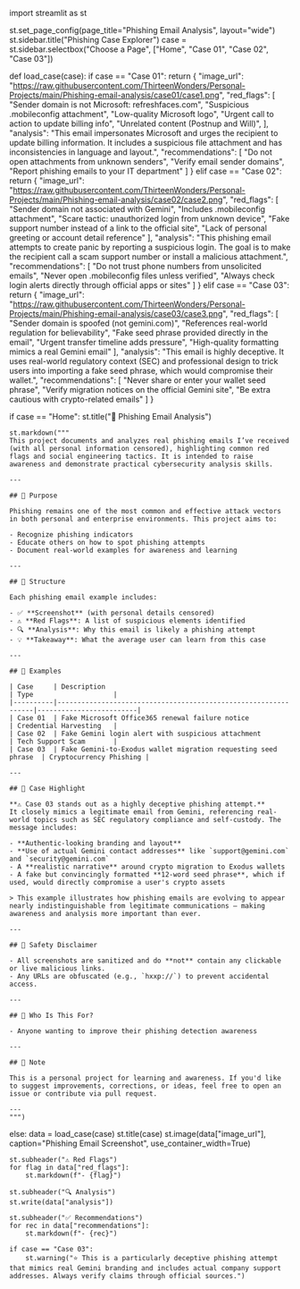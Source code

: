 import streamlit as st

st.set_page_config(page_title="Phishing Email Analysis", layout="wide")
st.sidebar.title("Phishing Case Explorer")
case = st.sidebar.selectbox("Choose a Page", ["Home", "Case 01", "Case 02", "Case 03"])

def load_case(case):
    if case == "Case 01":
        return {
            "image_url": "https://raw.githubusercontent.com/ThirteenWonders/Personal-Projects/main/Phishing-email-analysis/case01/case1.png",
            "red_flags": [
                "Sender domain is not Microsoft: refreshfaces.com",
                "Suspicious .mobileconfig attachment",
                "Low-quality Microsoft logo",
                "Urgent call to action to update billing info",
                "Unrelated content (Postnup and Will)",
            ],
            "analysis": "This email impersonates Microsoft and urges the recipient to update billing information. It includes a suspicious file attachment and has inconsistencies in language and layout.",
            "recommendations": [
                "Do not open attachments from unknown senders",
                "Verify email sender domains",
                "Report phishing emails to your IT department"
            ]
        }
    elif case == "Case 02":
        return {
            "image_url": "https://raw.githubusercontent.com/ThirteenWonders/Personal-Projects/main/Phishing-email-analysis/case02/case2.png",
            "red_flags": [
                "Sender domain not associated with Gemini",
                "Includes .mobileconfig attachment",
                "Scare tactic: unauthorized login from unknown device",
                "Fake support number instead of a link to the official site",
                "Lack of personal greeting or account detail reference"
            ],
            "analysis": "This phishing email attempts to create panic by reporting a suspicious login. The goal is to make the recipient call a scam support number or install a malicious attachment.",
            "recommendations": [
                "Do not trust phone numbers from unsolicited emails",
                "Never open .mobileconfig files unless verified",
                "Always check login alerts directly through official apps or sites"
            ]
        }
    elif case == "Case 03":
        return {
            "image_url": "https://raw.githubusercontent.com/ThirteenWonders/Personal-Projects/main/Phishing-email-analysis/case03/case3.png",
            "red_flags": [
                "Sender domain is spoofed (not gemini.com)",
                "References real-world regulation for believability",
                "Fake seed phrase provided directly in the email",
                "Urgent transfer timeline adds pressure",
                "High-quality formatting mimics a real Gemini email"
            ],
            "analysis": "This email is highly deceptive. It uses real-world regulatory context (SEC) and professional design to trick users into importing a fake seed phrase, which would compromise their wallet.",
            "recommendations": [
                "Never share or enter your wallet seed phrase",
                "Verify migration notices on the official Gemini site",
                "Be extra cautious with crypto-related emails"
            ]
        }

if case == "Home":
    st.title("📧 Phishing Email Analysis")

    st.markdown("""
    This project documents and analyzes real phishing emails I’ve received (with all personal information censored), highlighting common red flags and social engineering tactics. It is intended to raise awareness and demonstrate practical cybersecurity analysis skills.

    ---

    ## 🧠 Purpose

    Phishing remains one of the most common and effective attack vectors in both personal and enterprise environments. This project aims to:

    - Recognize phishing indicators  
    - Educate others on how to spot phishing attempts  
    - Document real-world examples for awareness and learning  

    ---

    ## 🧩 Structure

    Each phishing email example includes:

    - ✅ **Screenshot** (with personal details censored)  
    - ⚠️ **Red Flags**: A list of suspicious elements identified  
    - 🔍 **Analysis**: Why this email is likely a phishing attempt  
    - 💡 **Takeaway**: What the average user can learn from this case  

    ---

    ## 📂 Examples

    | Case     | Description                                                    | Type                    |
    |----------|----------------------------------------------------------------|-------------------------|
    | Case 01  | Fake Microsoft Office365 renewal failure notice                | Credential Harvesting   |
    | Case 02  | Fake Gemini login alert with suspicious attachment             | Tech Support Scam       |
    | Case 03  | Fake Gemini-to-Exodus wallet migration requesting seed phrase  | Cryptocurrency Phishing |

    ---

    ## 📝 Case Highlight

    **⚠️ Case 03 stands out as a highly deceptive phishing attempt.**  
    It closely mimics a legitimate email from Gemini, referencing real-world topics such as SEC regulatory compliance and self-custody. The message includes:

    - **Authentic-looking branding and layout**  
    - **Use of actual Gemini contact addresses** like `support@gemini.com` and `security@gemini.com`  
    - A **realistic narrative** around crypto migration to Exodus wallets  
    - A fake but convincingly formatted **12-word seed phrase**, which if used, would directly compromise a user's crypto assets

    > This example illustrates how phishing emails are evolving to appear nearly indistinguishable from legitimate communications — making awareness and analysis more important than ever.

    ---

    ## 🚫 Safety Disclaimer

    - All screenshots are sanitized and do **not** contain any clickable or live malicious links.
    - Any URLs are obfuscated (e.g., `hxxp://`) to prevent accidental access.

    ---

    ## 🙋 Who Is This For?

    - Anyone wanting to improve their phishing detection awareness

    ---

    ## 📌 Note

    This is a personal project for learning and awareness. If you'd like to suggest improvements, corrections, or ideas, feel free to open an issue or contribute via pull request.

    ---
    """)

else:
    data = load_case(case)
    st.title(case)
    st.image(data["image_url"], caption="Phishing Email Screenshot", use_container_width=True)

    st.subheader("⚠️ Red Flags")
    for flag in data["red_flags"]:
        st.markdown(f"- {flag}")

    st.subheader("🔍 Analysis")
    st.write(data["analysis"])

    st.subheader("✅ Recommendations")
    for rec in data["recommendations"]:
        st.markdown(f"- {rec}")

    if case == "Case 03":
        st.warning("⭐ This is a particularly deceptive phishing attempt that mimics real Gemini branding and includes actual company support addresses. Always verify claims through official sources.")

